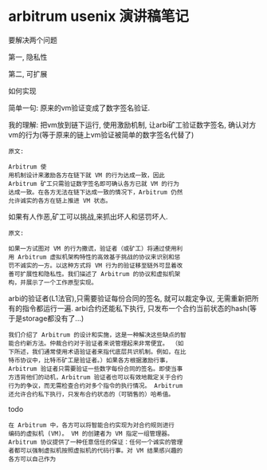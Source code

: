 # arbitrum usenix 演讲稿笔记
要解决两个问题

第一, 隐私性

第二, 可扩展


如何实现

简单一句: 原来的vm验证变成了数字签名验证.

我的理解: 把vm放到链下运行, 使用激励机制, 让arbi矿工验证数字签名, 确认对方vm的行为(等于原来的链上vm验证被简单的数字签名代替了)
```
原文:

Arbitrum 使
⽤机制设计来激励各⽅在链下就 VM 的⾏为达成⼀致，因此
Arbitrum 矿⼯只需验证数字签名即可确认各⽅已就 VM 的⾏为
达成⼀致。在各⽅⽆法在链下达成⼀致的情况下，Arbitrum 仍然
允许诚实的各⽅在链上推进 VM 状态。
```

如果有人作恶,矿工可以挑战,来抓出坏人和惩罚坏人. 
```
原文:

如果⼀⽅试图对 VM 的⾏为撒谎，验证者（或矿⼯）将通过使⽤利
⽤ Arbitrum 虚拟机架构特性的⾼效基于挑战的协议来识别和惩
罚不诚实的⼀⽅。以这种⽅式将 VM ⾏为的验证移⾄链外可显着改
善可扩展性和隐私性。我们描述了 Arbitrum 的协议和虚拟机架
构，并展⽰了⼀个⼯作原型实现。
```

arbi的验证者(L1法官),只需要验证每份合同的签名, 就可以裁定争议, 无需重新把所有的指令都运行一遍.
arbi合约还能私下执行, 只发布一个合约当前状态的hash(等于是storage都没有了...)
```
我们介绍了 Arbitrum 的设计和实施，这是⼀种解决这些缺点的智
能合约新⽅法。仲裁合约对于验证者来说管理起来⾮常便宜。 （如
下所述，我们通常使⽤术语验证者来指代底层共识机制。例如，在⽐
特币协议中，⽐特币矿⼯是验证者。）如果各⽅根据激励⾏事，
Arbitrum 验证者只需要验证⼀些数字每份合同的签名。即使当事
⽅违背他们的动机，Arbitrum 验证者也可以有效地裁定关于合约
⾏为的争议，⽽⽆需检查合约对多个指令的执⾏情况。 Arbitrum
还允许合约私下执⾏，只发布合约状态的（可销售的）哈希值。
```

todo
```
在 Arbitrum 中，各⽅可以将智能合约实现为对合约规则进⾏
编码的虚拟机 (VM)。 VM 的创建者为 VM 指定⼀组管理器。
Arbitrum 协议提供了⼀种任意信任的保证：任何⼀个诚实的管理
者都可以强制虚拟机按照虚拟机的代码⾏事。对 VM 结果感兴趣的
各⽅可以⾃⼰作为
```




